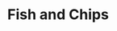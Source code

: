 ---
title: "Fish and Chips"
price: "$14.00"
category: "Dinner"
img: ""
desc: "Battered white fish served with tartar sauce and french fries"
---